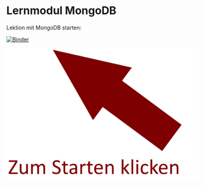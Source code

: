 # Lernmodul MongoDB

Lektion mit MongoDB starten: 

[![Binder](https://mybinder.org/badge_logo.svg)](https://mybinder.org/v2/git/https%3A%2F%2Fprojectbase.medien.hs-duesseldorf.de%2Feild.nrw-module%2Flernmodul-mongodb/master?filepath=index.ipynb)


![Start](start.png)

